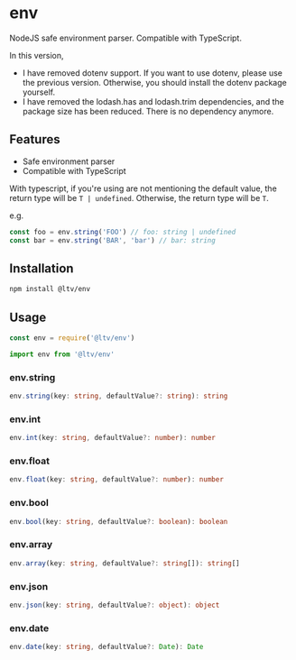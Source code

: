 # env

NodeJS safe environment parser. Compatible with TypeScript.

In this version,

- I have removed dotenv support. If you want to use dotenv, please use the previous version. Otherwise, you should install the dotenv package yourself.
- I have removed the lodash.has and lodash.trim dependencies, and the package size has been reduced. There is no dependency anymore.

## Features

- Safe environment parser
- Compatible with TypeScript

With typescript, if you're using are not mentioning the default value, the return type will be `T | undefined`.
Otherwise, the return type will be `T`.

e.g.

```ts
const foo = env.string('FOO') // foo: string | undefined
const bar = env.string('BAR', 'bar') // bar: string
```

## Installation

```bash
npm install @ltv/env
```

## Usage

```js
const env = require('@ltv/env')
```

```ts
import env from '@ltv/env'
```

### env.string

```ts
env.string(key: string, defaultValue?: string): string
```

### env.int

```ts
env.int(key: string, defaultValue?: number): number
```

### env.float

```ts
env.float(key: string, defaultValue?: number): number
```

### env.bool

```ts
env.bool(key: string, defaultValue?: boolean): boolean
```

### env.array

```ts
env.array(key: string, defaultValue?: string[]): string[]
```

### env.json

```ts
env.json(key: string, defaultValue?: object): object
```

### env.date

```ts
env.date(key: string, defaultValue?: Date): Date
```
